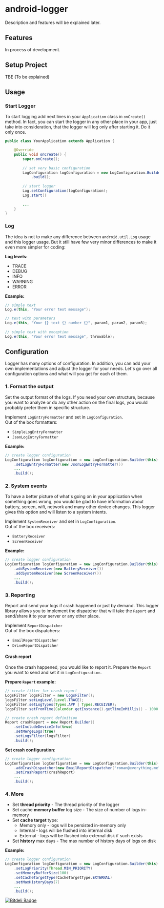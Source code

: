 android-logger
==============

Description and features will be explained later.

## Features
In process of development.

## Setup Project

TBE (To be explained)

## Usage

### Start Logger
To start logging add next lines in your `Application` class in `onCreate()` method. In fact, you can start the logger in any other place in your app, just take into consideration, that the logger will log only after starting it. Do it only once.

``` java
public class YourApplication extends Application {

	@Override
	public void onCreate() {
		super.onCreate();
		
		// set very basic configuration
		LogConfiguration logConfiguration = new LogConfiguration.Builder(this)
			.build();
			
		// start logger
		Log.setConfiguration(logConfiguration);
		Log.start()
			
		...
	}
}
```

### Log 

The idea is not to make any difference between `android.util.Log` usage and this logger usage. But it still have few very minor differences to make it even more simpler for coding:

**Log levels**:
* TRACE
* DEBUG
* INFO
* WARNING
* ERROR

**Example:**

``` java
// simple text
Log.e(this, "Your error text message");

// text with parameters
Log.e(this, "Your {} text {} number {}", param1, param2, param3);
	
// simple text with exception
Log.e(this, "Your error text message", throwable);
```


## Configuration

Logger has many options of configuration. In addition, you can add your own implementations and adjust the logger for your needs. Let's go over all configuration options and what will you get for each of them.

### 1. Format the output
Set the output format of the logs. If you need your own structure, because you want to analyze or do any other action on the final logs, you would probably prefer them in specific structure.

Implement `LogEntryFormatter` and set in `LogConfiguration`.<br>
Out of the box formatters:
* `SimpleLogEntryFormatter`
* `JsonLogEntryFormatter`

**Example:**
``` java
// create logger configuration
LogConfiguration logConfiguration = new LogConfiguration.Builder(this)
	.setLogEntryFormatter(new JsonLogEntryFormatter())
	...
	.build();
```

### 2. System events
To have a better picture of what's going on in your application when something goes wrong, you would be glad to have information about battery, screen, wifi, network and many other device changes. This logger gives this option and will listen to a system intents. 

Implement `SystemReceiver` and set in `LogConfiguration`.<br>
Out of the box receivers:
* `BatteryReceiver`
* `ScreenReceiver`
 
**Example:**

``` java
// create logger configuration
LogConfiguration logConfiguration = new LogConfiguration.Builder(this)
	.addSystemReceiver(new BatteryReceiver())
	.addSystemReceiver(new ScreenReceiver())
	...
	.build();
```

### 3. Reporting
Report and send your logs if crash happened or just by demand. This logger library allows you to implement the dispatcher that will take the `Report` and send/share it to your server or any other place.

Implement `ReportDispatcher`<br>
Out of the box dispatchers:
* `EmailReportDispatcher`
* `DriveReportDispatcher`
 
#### Crash report

Once the crash happened, you would like to report it. Prepare the `Report` you want to send and set it in `LogConfiguration`.
 
**Prepare `Report` example:**

``` java
// create filter for crash report
LogsFilter logsFilter = new LogsFilter();
logsFilter.setLogLevel(Level.TRACE);
logsFilter.setLogTypes(Types.APP | Types.RECEIVER);
logsFilter.setFromTime(Calendar.getInstance().getTimeInMillis() - 1000 * 60 * 60);

// create crash report definition
Report crashReport = new Report.Builder()
    .setIncludeDeviceInfo(true)
    .setMergeLogs(true)
    .setLogsFilter(logsFilter)
    .build();
```

**Set crash configuration:**

``` java
// create logger configuration
LogConfiguration logConfiguration = new LogConfiguration.Builder(this)
    .addCrashDispatcher(new EmailReportDispatcher("roman@everything.me"))
    .setCrashReport(crashReport)
    ...
    .build();
```

### 4. More

- Set **thread priority** - The thread priority of the logger
- Set cache **memory buffer** log size - The size of number of logs in-memory
- Set **cache target** type:
	- Memory only - logs will be persisted in-memory only
	- Internal - logs will be flushed into internal disk
	- External - logs will be flushed into external disk if such exists
- Set **history** max days - The max number of history days of logs on disk	

**Example:**

``` java
// create logger configuration
LogConfiguration logConfiguration = new LogConfiguration.Builder(this)
    .setLogPriority(Thread.MIN_PRIORITY)
    .setMemoryBufferSize(100)
    .setCacheTargetType(CacheTargetType.EXTERNAL)
    .setMaxHistoryDays(7)
    ...
    .build();
```

[![Bitdeli Badge](https://d2weczhvl823v0.cloudfront.net/EverythingMe/android-logger/trend.png)](https://bitdeli.com/free "Bitdeli Badge")